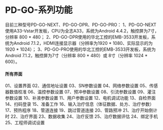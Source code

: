 # PD-GO-系列功能
目前三种型号PD-GO-NEXT、PD-GO-DPR、PD-GO-PRO：
    1、PD-GO-NEXT使用A33-Vstar开发板，CPU为全志A33，系统为Android 4.4.2，触控屏为7寸，分辨率 800 * 480；
    2、PD-GO-DPR使用的华北工控的EMB-3533开发板，系统为Android 7.1.2，HDMI连接显示器（分辨率为1920 * 1080、实际显示的为1920 * 1024）；
    3、PD-GO-PRO使用的华北工控的EMB-3533开发板，系统为Android 7.1.2，触控屏为7寸（分辨率 800 * 480）或 8寸（分辨率 1024 * 600）。

#### 所有界面

01、设置界面
02、通信地址设置
03、SN参数设置
04、网络参数设置
05、传感器数值校准
06、温控参数设置
07、预冲参数设置
08、引流参数设置
09、灌注参数设置
10、补液参数设置
11、用户参数设置
12、电机调试功能
13、自检界面
14、扫码登录
15、准备工作
16、输入治疗信息（体征数据、处方、治疗参数）
17、预热程序
18、管道连接
19、跳过管道连接
20、管路预冲
21、治疗开始倒计时
22、治疗界面
23、数据收集
24、治疗反馈
25、治疗数据评估
24、绑定手机
25、工程师调试设置


#### 
